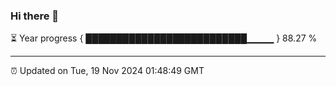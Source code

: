 ### Hi there 👋

⏳ Year progress { ██████████████████████████▁▁▁▁ } 88.27 %

---

⏰ Updated on Tue, 19 Nov 2024 01:48:49 GMT


